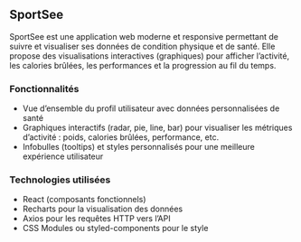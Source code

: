 ## SportSee

SportSee est une application web moderne et responsive permettant de suivre et visualiser ses données de condition physique et de santé.
Elle propose des visualisations interactives (graphiques) pour afficher l’activité, les calories brûlées, les performances et la progression au fil du temps.

### Fonctionnalités

- Vue d’ensemble du profil utilisateur avec données personnalisées de santé
- Graphiques interactifs (radar, pie, line, bar) pour visualiser les métriques d’activité : poids, calories brûlées, performance, etc.
- Infobulles (tooltips) et styles personnalisés pour une meilleure expérience utilisateur

### Technologies utilisées

- React (composants fonctionnels)
- Recharts pour la visualisation des données
- Axios pour les requêtes HTTP vers l’API
- CSS Modules ou styled-components pour le style
